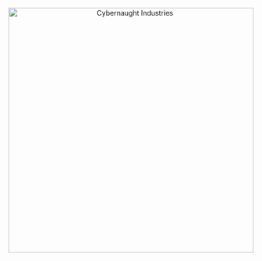 <!-- Account LOGO -->
<br />
<div align="center">
  <a href="https://github.com/CyberNaughtIndustries">
    <img src="https://user-images.githubusercontent.com/123184999/222915372-f02b040d-15fb-4bed-85b1-5f7c71c6c172.png" alt="Cybernaught Industries" width="500" height="500">
  </a>
</div>
